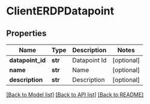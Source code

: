 # ClientERDPDatapoint

## Properties
Name | Type | Description | Notes
------------ | ------------- | ------------- | -------------
**datapoint_id** | **str** | Datapoint Id | [optional] 
**name** | **str** | Name | [optional] 
**description** | **str** | Description | [optional] 

[[Back to Model list]](../README.md#documentation-for-models) [[Back to API list]](../README.md#documentation-for-api-endpoints) [[Back to README]](../README.md)

